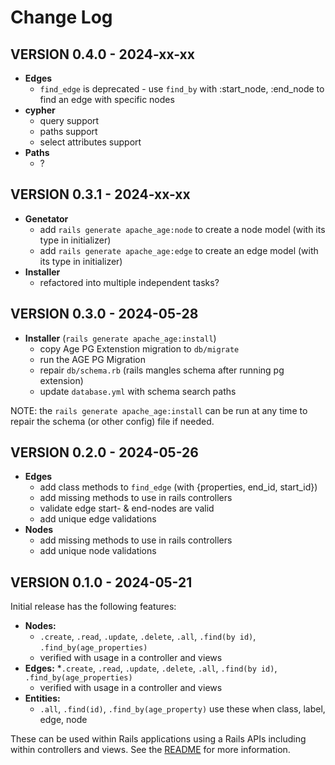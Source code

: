# Change Log

## VERSION 0.4.0 - 2024-xx-xx

- **Edges**
  * `find_edge` is deprecated - use `find_by` with :start_node, :end_node to find an edge with specific nodes
- **cypher**
  * query support
  * paths support
  * select attributes support
- **Paths**
  * ?

## VERSION 0.3.1 - 2024-xx-xx

- **Genetator**
  * add `rails generate apache_age:node` to create a node model (with its type in initializer)
  * add `rails generate apache_age:edge` to create an edge model (with its type in initializer)
- **Installer**
  * refactored into multiple independent tasks?

## VERSION 0.3.0 - 2024-05-28

- **Installer** (`rails generate apache_age:install`)
  * copy Age PG Extenstion migration to `db/migrate`
  * run the AGE PG Migration
  * repair `db/schema.rb` (rails mangles schema after running pg extension)
  * update `database.yml` with schema search paths

NOTE: the `rails generate apache_age:install` can be run at any time to repair the schema (or other config) file if needed.

## VERSION 0.2.0 - 2024-05-26

- **Edges**
  * add class methods to `find_edge` (with {properties, end_id, start_id})
  * add missing methods to use in rails controllers
  * validate edge start- & end-nodes are valid
  * add unique edge validations
- **Nodes**
  * add missing methods to use in rails controllers
  * add unique node validations

## VERSION 0.1.0 - 2024-05-21

Initial release has the following features:

- **Nodes:**
  * `.create`, `.read`, `.update`, `.delete`, `.all`, `.find(by id)`, `.find_by(age_properties)`
  * verified with usage in a controller and views
- **Edges:**
  *`.create`, `.read`, `.update`, `.delete`, `.all`, `.find(by id)`, `.find_by(age_properties)`
  * verified with usage in a controller and views
- **Entities:**
  * `.all`, `.find(id)`, `.find_by(age_property)` use these when class, label, edge, node

These can be used within Rails applications using a Rails APIs including within controllers and views.
See the [README](README.md) for more information.
